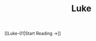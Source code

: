 ﻿---
title: Luke
description: 
permalink: 
aliases:
  - Luke
tags: 
draft:
date:
---

[[Luke-01|Start Reading →]]
